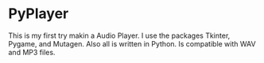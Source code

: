 # PyPlayer
This is my first try makin a Audio Player. I use the packages Tkinter, Pygame, and Mutagen. Also all is written in Python. Is compatible with WAV and MP3 files.
